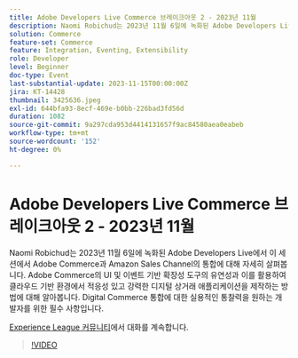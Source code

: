 ```yaml
---
title: Adobe Developers Live Commerce 브레이크아웃 2 - 2023년 11월
description: Naomi Robichud는 2023년 11월 6일에 녹화된 Adobe Developers Live에서 이 세션에서 Adobe Commerce과 Amazon Sales Channel의 통합에 대해 자세히 살펴봅니다. Adobe Commerce의 UI 및 이벤트 기반 확장성 도구의 유연성과 이를 활용하여 클라우드 기반 환경에서 적응성 있고 강력한 디지털 상거래 애플리케이션을 제작하는 방법에 대해 알아봅니다. Digital Commerce 통합에 대한 실용적인 통찰력을 원하는 개발자를 위한 필수 사항입니다.
solution: Commerce
feature-set: Commerce
feature: Integration, Eventing, Extensibility
role: Developer
level: Beginner
doc-type: Event
last-substantial-update: 2023-11-15T00:00:00Z
jira: KT-14428
thumbnail: 3425636.jpeg
exl-id: 644bfa93-8ecf-469e-b0bb-226bad3fd56d
duration: 1082
source-git-commit: 9a297cda953d4414131657f9ac84580aea0eabeb
workflow-type: tm+mt
source-wordcount: '152'
ht-degree: 0%

---
```


# Adobe Developers Live Commerce 브레이크아웃 2 - 2023년 11월

Naomi Robichud는 2023년 11월 6일에 녹화된 Adobe Developers Live에서 이 세션에서 Adobe Commerce과 Amazon Sales Channel의 통합에 대해 자세히 살펴봅니다. Adobe Commerce의 UI 및 이벤트 기반 확장성 도구의 유연성과 이를 활용하여 클라우드 기반 환경에서 적응성 있고 강력한 디지털 상거래 애플리케이션을 제작하는 방법에 대해 알아봅니다. Digital Commerce 통합에 대한 실용적인 통찰력을 원하는 개발자를 위한 필수 사항입니다.

[Experience League 커뮤니티](https://adobe.ly/46M7lZK)에서 대화를 계속합니다.

>[!VIDEO](https://video.tv.adobe.com/v/3425636/?learn=on)
